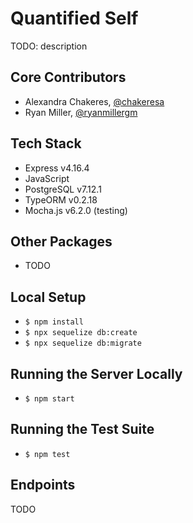 # Quantified Self
TODO: description

## Core Contributors
 - Alexandra Chakeres, [@chakeresa](https://github.com/chakeresa)
 - Ryan Miller, [@ryanmillergm](https://github.com/ryanmillergm)

## Tech Stack
 - Express v4.16.4
 - JavaScript
 - PostgreSQL v7.12.1
 - TypeORM v0.2.18
 - Mocha.js v6.2.0 (testing)

## Other Packages
 - TODO

## Local Setup
 - `$ npm install`
 - `$ npx sequelize db:create`
 - `$ npx sequelize db:migrate`

## Running the Server Locally
 - `$ npm start`

## Running the Test Suite
 - `$ npm test`

## Endpoints
TODO
